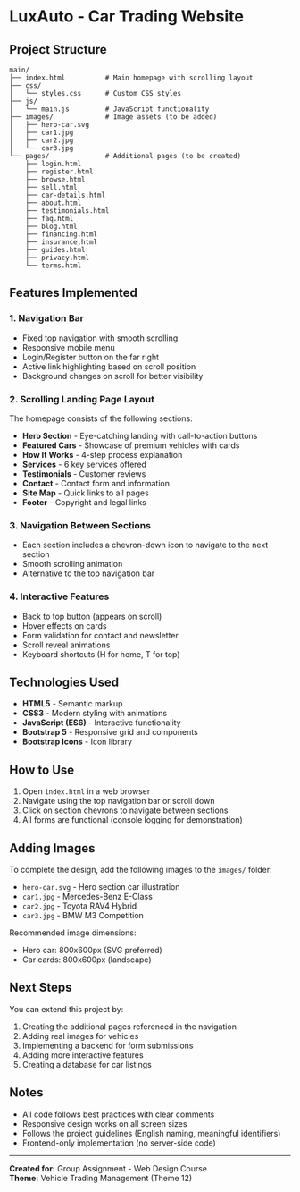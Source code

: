 # LuxAuto - Car Trading Website

## Project Structure

```
main/
├── index.html          # Main homepage with scrolling layout
├── css/
│   └── styles.css      # Custom CSS styles
├── js/
│   └── main.js         # JavaScript functionality
├── images/             # Image assets (to be added)
│   ├── hero-car.svg
│   ├── car1.jpg
│   ├── car2.jpg
│   └── car3.jpg
└── pages/              # Additional pages (to be created)
    ├── login.html
    ├── register.html
    ├── browse.html
    ├── sell.html
    ├── car-details.html
    ├── about.html
    ├── testimonials.html
    ├── faq.html
    ├── blog.html
    ├── financing.html
    ├── insurance.html
    ├── guides.html
    ├── privacy.html
    └── terms.html
```

## Features Implemented

### 1. **Navigation Bar**
- Fixed top navigation with smooth scrolling
- Responsive mobile menu
- Login/Register button on the far right
- Active link highlighting based on scroll position
- Background changes on scroll for better visibility

### 2. **Scrolling Landing Page Layout**
The homepage consists of the following sections:
- **Hero Section** - Eye-catching landing with call-to-action buttons
- **Featured Cars** - Showcase of premium vehicles with cards
- **How It Works** - 4-step process explanation
- **Services** - 6 key services offered
- **Testimonials** - Customer reviews
- **Contact** - Contact form and information
- **Site Map** - Quick links to all pages
- **Footer** - Copyright and legal links

### 3. **Navigation Between Sections**
- Each section includes a chevron-down icon to navigate to the next section
- Smooth scrolling animation
- Alternative to the top navigation bar

### 4. **Interactive Features**
- Back to top button (appears on scroll)
- Hover effects on cards
- Form validation for contact and newsletter
- Scroll reveal animations
- Keyboard shortcuts (H for home, T for top)

## Technologies Used

- **HTML5** - Semantic markup
- **CSS3** - Modern styling with animations
- **JavaScript (ES6)** - Interactive functionality
- **Bootstrap 5** - Responsive grid and components
- **Bootstrap Icons** - Icon library

## How to Use

1. Open `index.html` in a web browser
2. Navigate using the top navigation bar or scroll down
3. Click on section chevrons to navigate between sections
4. All forms are functional (console logging for demonstration)

## Adding Images

To complete the design, add the following images to the `images/` folder:
- `hero-car.svg` - Hero section car illustration
- `car1.jpg` - Mercedes-Benz E-Class
- `car2.jpg` - Toyota RAV4 Hybrid
- `car3.jpg` - BMW M3 Competition

Recommended image dimensions:
- Hero car: 800x600px (SVG preferred)
- Car cards: 800x600px (landscape)

## Next Steps

You can extend this project by:
1. Creating the additional pages referenced in the navigation
2. Adding real images for vehicles
3. Implementing a backend for form submissions
4. Adding more interactive features
5. Creating a database for car listings

## Notes

- All code follows best practices with clear comments
- Responsive design works on all screen sizes
- Follows the project guidelines (English naming, meaningful identifiers)
- Frontend-only implementation (no server-side code)

---

**Created for:** Group Assignment - Web Design Course  
**Theme:** Vehicle Trading Management (Theme 12)
